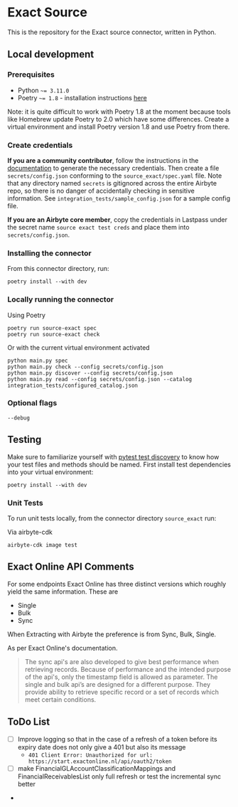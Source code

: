 # Exact Source

This is the repository for the Exact source connector, written in Python.

## Local development

### Prerequisites

- Python `~= 3.11.0`
- Poetry `~= 1.8` - installation instructions [here](https://python-poetry.org/docs/#installation)

Note: it is quite difficult to work with Poetry 1.8 at the moment because tools like Homebrew update Poetry to 2.0 
which have some differences. Create a virtual environment and install Poetry version 1.8 and use Poetry from there.

### Create credentials

**If you are a community contributor**, follow the instructions in
the [documentation](https://docs.airbyte.io/integrations/sources/exact)
to generate the necessary credentials. Then create a file `secrets/config.json` conforming to the
`source_exact/spec.yaml` file.
Note that any directory named `secrets` is gitignored across the entire Airbyte repo, so there is no danger of
accidentally checking in sensitive information.
See `integration_tests/sample_config.json` for a sample config file.

**If you are an Airbyte core member**, copy the credentials in Lastpass under the secret name `source exact test creds`
and place them into `secrets/config.json`.

### Installing the connector

From this connector directory, run:

```shell
poetry install --with dev
```

### Locally running the connector

Using Poetry

```shell
poetry run source-exact spec
poetry run source-exact check
```

Or with the current virtual environment activated

```shell
python main.py spec
python main.py check --config secrets/config.json
python main.py discover --config secrets/config.json
python main.py read --config secrets/config.json --catalog integration_tests/configured_catalog.json
```

### Optional flags

```
--debug
```

## Testing

Make sure to familiarize yourself
with [pytest test discovery](https://docs.pytest.org/en/latest/goodpractices.html#test-discovery) to know how your test
files and methods should be named.
First install test dependencies into your virtual environment:

```shell
poetry install --with dev
```

### Unit Tests

To run unit tests locally, from the connector directory `source_exact` run:


Via airbyte-cdk
```shell
airbyte-cdk image test
```

## Exact Online API Comments
For some endpoints Exact Online has three distinct versions which roughly yield the same information. These are 
- Single
- Bulk
- Sync

When Extracting with Airbyte the preference is from Sync, Bulk, Single. 

As per Exact Online's documentation.
> The sync api's are also developed to give best performance when retrieving records. Because of performance and the intended purpose of the api's, only the timestamp field is allowed as parameter.
The single and bulk api’s are designed for a different purpose. They provide ability to retrieve specific record or a set of records which meet certain conditions.

## ToDo List
- [ ] Improve logging so that in the case of a refresh of a token before its expiry date does not only give a 401 but also its message
  - `401 Client Error: Unauthorized for url: https://start.exactonline.nl/api/oauth2/token`
- [ ] make FinancialGLAccountClassificationMappings and FinancialReceivablesList only full refresh or test the 
  incremental sync better
- 